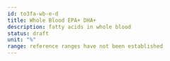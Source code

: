 ```yaml
---
id: to3fa-wb-e-d
title: Whole Blood EPA+ DHA+
description: fatty acids in whole blood
status: draft
unit: "%"
range: reference ranges have not been established
---
```

